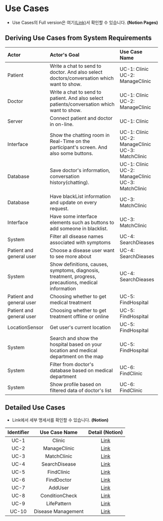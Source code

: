 # Use Cases
- Use Cases의 Full version은 여기[(Link)](https://www.notion.so/b77ac0d510e24f19b4473dbf6c786e0a?v=7ab95d34d295457bba9eb7007ecbe7ea)서 확인할 수 있습니다. **(Notion Pages)**

## Deriving Use Cases from System Requirements
| **Actor** | **Actor's Goal** | **Use Case Name** |
|:--------|:--------|:--------|
| Patient | Write a chat to send to doctor. And also select doctors/conversation which want to show. | UC-1: Clinic<br>UC-2: ManageClinic |
| Doctor | Write a chat to send to patient. And also select patients/conversation which want to show. | UC-1: Clinic<br>UC-2: ManageClinic |
| Server | Connect patient and doctor in on-line. | UC-1: Clinic |
| Interface | Show the chatting room in Real-Time on the participant's screen. And also some buttons. | UC-1: Clinic<br>UC-2: ManageClinic<br>UC-3: MatchClinic |
| Database | Save doctor's information, conversation history(chatting). | UC-1: Clinic<br>UC-2: ManageClinic<br>UC-3: MatchClinic |
| Database | Have blackList information and update on every request. | UC-3: MatchClinic |
| Interface | Have some interface elements such as buttons to add someone in blacklist. | UC-3: MatchClinic |
| System | Filter all disease names associated with symptoms | UC-4: SearchDieases |
| Patient and general user | Choose a disease user want to see more about | UC-4: SearchDieases |
| System | Show definitions, causes, symptoms, diagnosis, treatment, progress, precautions, medical information | UC-4: SearchDieases |
| Patient and general user | Choosing whether to get medical treatment | UC-5: FindHospital |
| Patient and general user | Choosing whether to get treatment offline or online | UC-5: FindHospital |
| LocationSensor | Get user's current location | UC-5: FindHospital |
| System | Search and show the hospital based on your location and medical department on the map | UC-5: FindHospital |
| System | Filter from doctor's database based on medical department | UC-6: FindClinic |
| System | Show profile based on filtered data of doctor's list| UC-6: FindClinic |

## Detailed Use Cases
- Link에서 세부 명세서를 확인할 수 있습니다. **(Notion)**

| **Identifier** | **Use Case Name** | **Detail (Notion)** |
|:--------:|:--------:|:--------:|
| UC-1 | Clinic | [Link](https://www.notion.so/Use-Case-UC-1-901ddf7bf72f42e3aa2fa094bcda7cc5) |
| UC-2 | ManageClinic | [Link](https://www.notion.so/Use-Case-UC-2-a2452e49b2a34dd796fcd8ae861e914e) |
| UC-3 | MatchClinic | [Link](https://www.notion.so/Use-Case-UC-3-f31e0eb76ca6432abe1b659710da98ef) |
| UC-4 | SearchDisease | [Link](https://www.notion.so/Use-Case-UC-4-3b448dfa06234f00adc5bf24c8ebd43b) |
| UC-5 | FindClinic | [Link](https://www.notion.so/Use-Case-UC-5-e8b8f8d4acf74f3495e8d751db21afe7) |
| UC-6 | FindDoctor | [Link](https://www.notion.so/Use-Case-UC-6-2736728fdc024b8dbfdaefb5a84cf303) |
| UC-7 | AddUser | [Link](https://www.notion.so/Use-Case-UC-7-f7c541dca1e34b079b60b5ebebdad7bc) |
| UC-8 | ConditionCheck | [Link](https://www.notion.so/Use-Case-UC-8-366ab650995b499f906f8496a8c98921) |
| UC-9 | LifePattern | [Link](https://www.notion.so/Use-Case-UC-9-564e91bf8d774b31b7af002f9e10a9e9) |
| UC-10 | Disease Management | [Link](https://www.notion.so/Use-Case-UC-10-1155141a58e24cbdb2a00bab93926d18) |
